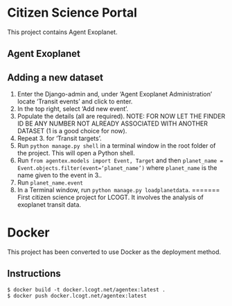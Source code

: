 Citizen Science Portal
======================

This project contains Agent Exoplanet.


Agent Exoplanet
---------------


Adding a new dataset
--------------------

1. Enter the Django-admin and, under ‘Agent Exoplanet Administration’ locate ‘Transit events’ and click to enter.
2. In the top right, select ‘Add new event’.
3. Populate the details (all are required). NOTE: FOR NOW LET THE FINDER ID BE ANY NUMBER NOT ALREADY ASSOCIATED WITH ANOTHER DATASET (1 is a good choice for now).
4. Repeat 3. for ‘Transit targets’.
5. Run `python manage.py shell` in a terminal window in the root folder of the project. This will open a Python shell.
6. Run `from agentex.models import Event, Target` and then `planet_name = Event.objects.filter(event=‘planet_name’)` where `planet_name` is the name given to the event in 3..
7. Run `planet_name.event`
5. In a Terminal window, run `python manage.py loadplanetdata`.
=======
First citizen science project for LCOGT. It involves the analysis of exoplanet transit data.

Docker
======

This project has been converted to use Docker as the deployment method.

Instructions
------------

    $ docker build -t docker.lcogt.net/agentex:latest .
    $ docker push docker.lcogt.net/agentex:latest
